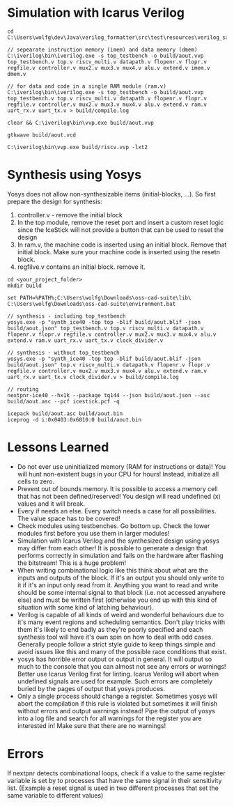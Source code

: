 # Simulation with Icarus Verilog

```
cd C:\Users\wolfg\dev\Java\verilog_formatter\src\test\resources\verilog_samples\multi_cycle_riscv_cpu_rebuild

// sepearate instruction memory (imem) and data memory (dmem)
C:\iverilog\bin\iverilog.exe -s top_testbench -o build/aout.vvp top_testbench.v top.v riscv_multi.v datapath.v flopenr.v flopr.v regfile.v controller.v mux2.v mux3.v mux4.v alu.v extend.v imem.v dmem.v

// for data and code in a single RAM module (ram.v)
C:\iverilog\bin\iverilog.exe -s top_testbench -o build/aout.vvp top_testbench.v top.v riscv_multi.v datapath.v flopenr.v flopr.v regfile.v controller.v mux2.v mux3.v mux4.v alu.v extend.v ram.v uart_rx.v uart_tx.v > build/compile.log

clear && C:\iverilog\bin\vvp.exe build/aout.vvp

gtkwave build/aout.vcd

C:\iverilog\bin\vvp.exe build/riscv.vvp -lxt2
```

# Synthesis using Yosys

Yosys does not allow non-synthesizable items (initial-blocks, ...). So first prepare the design for synthesis:
1. controller.v - remove the initial block
2. In the top module, remove the reset port and insert a custom reset logic since the IceStick will not provide a button that can be used to reset the design
3. In ram.v, the machine code is inserted using an initial block. Remove that initial block. Make sure your machine code is inserted using the resetn block.
4. regfilve.v contains an initial block. remove it.

```
cd <your_project_folder>
mkdir build

set PATH=%PATH%;C:\Users\wolfg\Downloads\oss-cad-suite\lib\
C:\Users\wolfg\Downloads\oss-cad-suite\environment.bat

// synthesis - including top_testbench
yosys.exe -p "synth_ice40 -top top -blif build/aout.blif -json build/aout.json" top_testbench.v top.v riscv_multi.v datapath.v flopenr.v flopr.v regfile.v controller.v mux2.v mux3.v mux4.v alu.v extend.v ram.v uart_rx.v uart_tx.v clock_divider.v

// synthesis - without top_testbench
yosys.exe -p "synth_ice40 -top top -blif build/aout.blif -json build/aout.json" top.v riscv_multi.v datapath.v flopenr.v flopr.v regfile.v controller.v mux2.v mux3.v mux4.v alu.v extend.v ram.v uart_rx.v uart_tx.v clock_divider.v > build/compile.log

// routing
nextpnr-ice40 --hx1k --package tq144 --json build/aout.json --asc build/aout.asc --pcf icestick.pcf -q

icepack build/aout.asc build/aout.bin
iceprog -d i:0x0403:0x6010:0 build/aout.bin
```

# Lessons Learned

* Do not ever use uninitialized memory (RAM for instructions or data)! You will hunt non-existent bugs in your CPU for hours! Instead, initialize all cells to zero.
* Prevent out of bounds memory. It is possible to access a memory cell that has not been defined/reserved! You design will read undefined (x) values and it will break.
* Every if needs an else. Every switch needs a case for all possibilities. The value space has to be covered!
* Check modules using testbenches. Go bottom up. Check the lower modules first before you use them in larger modules!
* Simulation with Icarus Verilog and the synthesized design using yosys may differ from each other! It is possible to generate a design that performs correctly in simulation and fails on the hardware after flashing the bitstream! This is a huge problem!
* When writing combinational logic like this think about what are the inputs and outputs of the block. If it's an output you should only write to it if it's an input only read from it. Anything you want to read and write should be some internal signal to that block (i.e. not accessed anywhere else) and must be written first (otherwise you end up with this kind of situation with some kind of latching behaviour).
* Verilog is capable of all kinds of weird and wonderful behaviours due to it's many event regions and scheduling semantics. Don't play tricks with them it's likely to end badly as they're poorly specified and each synthesis tool will have it's own spin on how to deal with odd cases. Generally people follow a strict style guide to keep things simple and avoid issues like this and many of the possible race conditions that exist.
* yosys has horrible error output or output in general. It will output so much to the console that you can almost not see any errors or warnings! Better use Icarus Verilog first for linting. Icarus Verilog will abort when undefined signals are used for example. Such errors are completely buried by the pages of output that yosys produces.
* Only a single process should change a register. Sometimes yosys will abort the compilation if this rule is violated but sometimes it will finish without errors and output warnings instead! Pipe the output of yosys into a log file and search for all warnings for the register you are interested in! Make sure that there are no warnings!

# Errors

If nextpnr detects combinational loops, check if a value to the same register variable is set by to processes that have the same signal in their sensitivity list. (Example a reset signal is used in two different processes that set the same variable to different values)